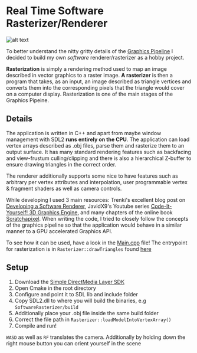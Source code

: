 # Real Time Software Rasterizer/Renderer

![alt text](https://github.com/hjelmw/SoftwareRasterizer/blob/master/img/combined.png)

To better understand the nitty gritty details of the [Graphics Pipeline](https://en.wikipedia.org/wiki/Graphics_pipeline) I decided to build my own _software_ renderer/rasterizer as a hobby project.

**Rasterization** is simply a rendering method used to map an image described in vector graphics to a raster image. **A rasterizer** is then a program that takes, as an input, an image described as triangle vertices and converts them into the corresponding pixels that the triangle would cover on a computer display. Rasterization is one of the main stages of the Graphics Pipeine.

## Details
The application is written in C++ and apart from maybe window management with SDL2 **runs entirely on the CPU**. The application can load vertex arrays described as .obj files, parse them and rasterize them to an output surface. It has many standard rendering features such as backfacing and view-frustum culling/clipping and there is also a hierarchical Z-buffer to ensure drawing triangles in the correct order. 

The renderer additionally supports some nice to have features such as arbitrary per vertex attributes and interpolation, user programmable vertex & fragment shaders as well as camera controls.


While developing I used 3 main resources: Trenki's excellent blog post on [Developing a Software Renderer](https://trenki2.github.io/blog/2017/06/06/developing-a-software-renderer-part1/), JavidX9's Youtube series [Code-It-Yourself! 3D Graphics Engine](https://www.youtube.com/watch?v=ih20l3pJoeU), and many chapters of the online book [Scratchapixel](https://www.scratchapixel.com/index.php?redirect). When writing the code, I tried to closely follow the concepts of the graphics pipeline so that the application would behave in a similar manner to a GPU accelerated Graphics API.

To see how it can be used, have a look in the [Main.cpp](https://github.com/hjelmw/SoftwareRasterizer/blob/master/src/Main.cpp) file! The entrypoint for rasterization is in `Rasterizer::drawTriangles` found [here](https://github.com/hjelmw/SoftwareRasterizer/blob/a839aaed5694e1d921fe6d82629a532b7768a0c8/src/Rasterizer.cpp#L429)


## Setup
1. Download the [Simple DirectMedia Layer SDK](https://www.libsdl.org/index.php) 
2. Open Cmake in the root directory
3. Configure and point it to SDL lib and include folder
4. Copy SDL2.dll to where you will build the binaries, e.g `SoftwareRasterizer/build`
5. Additionally place your .obj file inside the same build folder
6. Correct the file path in `Rasterizer::loadModelIntoVertexArray()`
7. Compile and run! 

`WASD` as well as `RF` translates the camera. Additionally by holding down the right mouse button you can orient yourself in the scene
